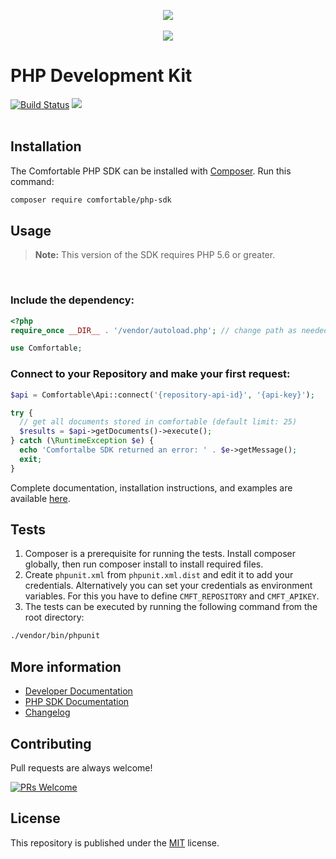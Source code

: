 <p align="center">
  <img src="https://images.cmft.io/987150097760522240/987268367343820800/987268367356399616/cmft-php-banner.png" />
  <br/><br/>
  <a href="https://slack-comfortable.herokuapp.com/"><img src="https://img.shields.io/badge/-Join%20Slack%20Community-67c0a1.svg?logo=slack" style="display:inline-block" /></a>
  <br/>
</p>


# PHP Development Kit
<p>
  
[![Build Status](https://travis-ci.org/cmftable/php-sdk.svg?branch=master)](https://travis-ci.org/cmftable/php-sdk)
<img src="https://img.shields.io/badge/License-MIT-blue.svg" /> 
<br/><br/>
</p>

## Installation

The Comfortable PHP SDK can be installed with [Composer](https://getcomposer.org/). 
Run this command:

```sh
composer require comfortable/php-sdk
```

## Usage

> **Note:** This version of the SDK requires PHP 5.6 or greater.

<br>

### Include the dependency:

```php
<?php
require_once __DIR__ . '/vendor/autoload.php'; // change path as needed

use Comfortable;
```

### Connect to your Repository and make your first request:

```php
$api = Comfortable\Api::connect('{repository-api-id}', '{api-key}');

try {
  // get all documents stored in comfortable (default limit: 25)
  $results = $api->getDocuments()->execute();  
} catch (\RuntimeException $e) {
  echo 'Comfortalbe SDK returned an error: ' . $e->getMessage();
  exit;
}
```
Complete documentation, installation instructions, and examples are available [here](https://docs.comfortable.io/sdks/php/installation).

## Tests
 1. Composer is a prerequisite for running the tests. Install composer globally, then run composer install to install required files.
 2. Create `phpunit.xml` from `phpunit.xml.dist` and edit it to add your credentials. Alternatively you can set your credentials as environment variables. For this you have to define `CMFT_REPOSITORY` and `CMFT_APIKEY`.
 3. The tests can be executed by running the following command from the root directory:
 ```bash
 ./vendor/bin/phpunit
 ```

## More information
 - [Developer Documentation](https://docs.comfortable.io)
 - [PHP SDK Documentation](https://docs.comfortable.io/sdks/php/installation)
 - [Changelog](https://github.com/cmftable/php-sdk/releases)

## Contributing
Pull requests are always welcome! 
<br/>

[![PRs Welcome](https://img.shields.io/badge/PRs-welcome-brightgreen.svg?style=flat-square)](http://makeapullrequest.com)


## License
This repository is published under the [MIT](LICENSE) license.
